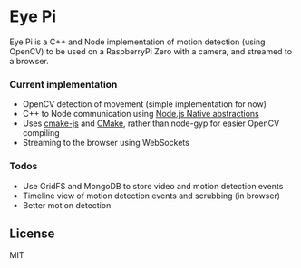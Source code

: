 # Eye Pi

Eye Pi is a C++ and Node implementation of motion detection (using OpenCV) to be used on a RaspberryPi Zero with a camera, and streamed to a browser.

### Current implementation
 - OpenCV detection of movement (simple implementation for now)
 - C++ to Node communication using [Node.js Native abstractions](https://github.com/nodejs/nan)
 - Uses [cmake-js](https://github.com/cmake-js/cmake-js) and [CMake](https://cmake.org/), rather than node-gyp for easier OpenCV compiling
 - Streaming to the browser using WebSockets
 
### Todos
 - Use GridFS and MongoDB to store video and motion detection events
 - Timeline view of motion detection events and scrubbing (in browser)
 - Better motion detection

License
----

MIT